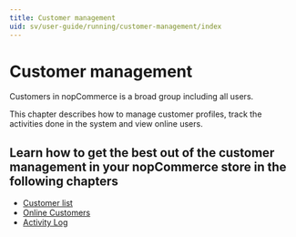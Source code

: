 ```yaml
---
title: Customer management
uid: sv/user-guide/running/customer-management/index
---
```


# Customer management

Customers in nopCommerce is a broad group including all users.

This chapter describes how to manage customer profiles, track the activities done in the system and view online users.

## Learn how to get the best out of the customer management in your nopCommerce store in the following chapters

* [Customer list](xref:sv/user-guide/running/customer-management/customer-list)
* [Online Customers](xref:sv/user-guide/running/customer-management/online-customers)
* [Activity Log](xref:sv/user-guide/running/customer-management/activity-log)